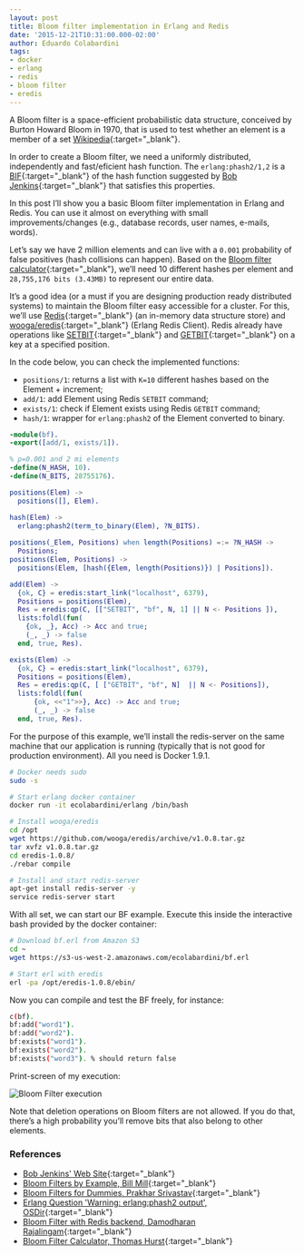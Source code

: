 ```yaml
---
layout: post
title: Bloom filter implementation in Erlang and Redis
date: '2015-12-21T10:31:00.000-02:00'
author: Eduardo Colabardini
tags:
- docker
- erlang
- redis
- bloom filter
- eredis
---
```


A Bloom filter is a space-efficient probabilistic data structure, conceived by Burton Howard Bloom in 1970, that is used to test whether an element is a member of a set [Wikipedia](https://en.wikipedia.org/wiki/Bloom_filter){:target="_blank"}.

In order to create a Bloom filter, we need a uniformly distributed, independently and fast/eficient hash function. The ``erlang:phash2/1,2`` is a [BIF](https://github.com/blackberry/Erlang-OTP/blob/master/erts/emulator/beam/utils.c#L976){:target="_blank"} of the hash function suggested by [Bob Jenkins](http://www.burtleburtle.net/bob/){:target="_blank"} that satisfies this properties.

In this post I’ll show you a basic Bloom filter implementation in Erlang and Redis. You can use it almost on everything with small improvements/changes (e.g., database records, user names, e-mails, words).

Let’s say we have 2 million elements and can live with a ``0.001`` probability of false positives (hash collisions can happen). Based on the [Bloom filter calculator](http://hur.st/bloomfilter?n=2000000&p=0.001){:target="_blank"}, we’ll need 10 different hashes per element and ``28,755,176 bits (3.43MB)`` to represent our entire data. 

It’s a good idea (or a must if you are designing production ready distributed systems) to maintain the Bloom filter easy accessible for a cluster. For this, we’ll use [Redis](http://redis.io/){:target="_blank"} (an in-memory data structure store) and [wooga/eredis](https://github.com/wooga/eredis){:target="_blank"} (Erlang Redis Client). Redis already have operations like [SETBIT](http://redis.io/commands/SETBIT){:target="_blank"} and [GETBIT](http://redis.io/commands/GETBIT){:target="_blank"} on a key at a specified position.

In the code below, you can check the implemented functions:
* ``positions/1``: returns a list with ``K=10`` different hashes based on the Element + increment; 
* ``add/1``: add Element using Redis ``SETBIT`` command; 
* ``exists/1``: check if Element exists using Redis ``GETBIT`` command; 
* ``hash/1``: wrapper for ``erlang:phash2`` of the Element converted to binary.

~~~erlang
-module(bf).
-export([add/1, exists/1]).

% p=0.001 and 2 mi elements
-define(N_HASH, 10).
-define(N_BITS, 28755176).

positions(Elem) -> 
  positions([], Elem).

hash(Elem) -> 
  erlang:phash2(term_to_binary(Elem), ?N_BITS).
 
positions(_Elem, Positions) when length(Positions) =:= ?N_HASH -> 
  Positions;
positions(Elem, Positions) -> 
  positions(Elem, [hash({Elem, length(Positions)}) | Positions]).

add(Elem) ->
  {ok, C} = eredis:start_link("localhost", 6379),
  Positions = positions(Elem),
  Res = eredis:qp(C, [["SETBIT", "bf", N, 1] || N <- Positions ]),
  lists:foldl(fun(
    {ok, _}, Acc) -> Acc and true; 
    (_, _) -> false 
  end, true, Res).

exists(Elem) ->
  {ok, C} = eredis:start_link("localhost", 6379),
  Positions = positions(Elem),
  Res = eredis:qp(C, [ ["GETBIT", "bf", N]  || N <- Positions]),
  lists:foldl(fun(
      {ok, <<"1">>}, Acc) -> Acc and true; 
      (_, _) -> false 
  end, true, Res).
~~~ 

For the purpose of this example, we’ll install the redis-server on the same machine that our application is running (typically that is not good for production environment). All you need is Docker 1.9.1.

~~~bash
# Docker needs sudo
sudo -s

# Start erlang docker container
docker run -it ecolabardini/erlang /bin/bash

# Install wooga/eredis
cd /opt
wget https://github.com/wooga/eredis/archive/v1.0.8.tar.gz
tar xvfz v1.0.8.tar.gz
cd eredis-1.0.8/
./rebar compile

# Install and start redis-server
apt-get install redis-server -y
service redis-server start
~~~

With all set, we can start our BF example. Execute this inside the interactive bash provided by the docker container:

~~~bash
# Download bf.erl from Amazon S3
cd ~
wget https://s3-us-west-2.amazonaws.com/ecolabardini/bf.erl

# Start erl with eredis
erl -pa /opt/eredis-1.0.8/ebin/
~~~

Now you can compile and test the BF freely, for instance:

~~~bash
c(bf).
bf:add("word1").
bf:add("word2").
bf:exists("word1").
bf:exists("word2").
bf:exists("word3"). % should return false
~~~

Print-screen of my execution: 

![Bloom Filter execution](../../../../assets/2015-12-20.png)
 
Note that deletion operations on Bloom filters are not allowed. If you do that, there’s a high probability you’ll remove bits that also belong to other elements.
 
### References

* [Bob Jenkins' Web Site](http://www.burtleburtle.net/bob/){:target="_blank"}
* [Bloom Filters by Example, Bill Mill](http://billmill.org/bloomfilter-tutorial/){:target="_blank"}
* [Bloom Filters for Dummies, Prakhar Srivastav](http://prakhar.me/articles/bloom-filters-for-dummies/){:target="_blank"}
* [Erlang Question 'Warning: erlang:phash2 output', OSDir](http://osdir.com/ml/erlang-questions-programming/2009-05/msg00179.html){:target="_blank"}
* [Bloom Filter with Redis backend, Damodharan Rajalingam](https://github.com/rdamodharan/redbloom){:target="_blank"}
* [Bloom Filter Calculator, Thomas Hurst](http://hur.st/bloomfilter){:target="_blank"}

